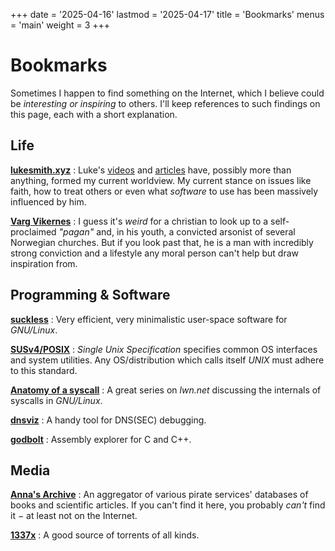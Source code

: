 +++
date = '2025-04-16'
lastmod = '2025-04-17'
title = 'Bookmarks'
menus = 'main'
weight = 3
+++

# Bookmarks

Sometimes I happen to find something on the Internet, which I believe could be
*interesting or inspiring* to others. I'll keep references to such findings on
this page, each with a short explanation.

## Life

[**lukesmith.xyz**](https://lukesmith.xyz)
: Luke's [videos](https://videos.lukesmith.xyz) and
[articles](https://lukesmith.xyz/articles) have, possibly more than anything,
formed my current worldview. My current stance on issues like faith, how to
treat others or even what *software* to use has been massively influenced by
him.

[**Varg Vikernes**](https://odysee.com/@AncestralCult:0)
: I guess it's *weird* for a christian to look up to a self-proclaimed *"pagan"*
and, in his youth, a convicted arsonist of several Norwegian churches. But if
you look past that, he is a man with incredibly strong conviction and a
lifestyle any moral person can't help but draw inspiration from.

## Programming & Software

[**suckless**](https://suckless.org/)
: Very efficient, very minimalistic user-space software for *GNU/Linux*.

[**SUSv4/POSIX**](https://pubs.opengroup.org/onlinepubs/9699919799/)
: *Single Unix Specification* specifies common OS interfaces and system
utilities. Any OS/distribution which calls itself *UNIX* must adhere to this
standard.

[**Anatomy of a syscall**](https://lwn.net/Articles/604287/)
: A great series on *lwn.net* discussing the internals of syscalls in
*GNU/Linux*.

[**dnsviz**](https://dnsviz.net/)
: A handy tool for DNS(SEC) debugging.

[**godbolt**](https://godbolt.org/)
: Assembly explorer for C and C++.

## Media

[**Anna's Archive**](https://annas-archive.org/)
: An aggregator of various pirate services' databases of books and scientific
articles. If you can't find it here, you probably *can't* find it − at least not
on the Internet.

[**1337x**](https://www.1377x.to/)
: A good source of torrents of all kinds.
